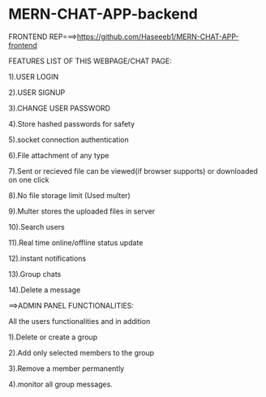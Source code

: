 # MERN-CHAT-APP-backend


FRONTEND REP===>https://github.com/Haseeeb1/MERN-CHAT-APP-frontend

FEATURES LIST OF THIS WEBPAGE/CHAT PAGE:

1).USER LOGIN

2).USER SIGNUP

3).CHANGE USER PASSWORD

4).Store hashed passwords for safety

5).socket connection authentication

6).File attachment of any type

7).Sent or recieved file can be viewed(if browser supports) or downloaded on one click

8).No file storage limit (Used multer)

9).Multer stores the uploaded files in server

10).Search users

11).Real time online/offline status update

12).instant notifications

13).Group chats

14).Delete a message

==>ADMIN PANEL FUNCTIONALITIES:

All the users functionalities and in addition

1).Delete or create a group

2).Add only selected members to the group

3).Remove a member permanently

4).monitor all group messages.
